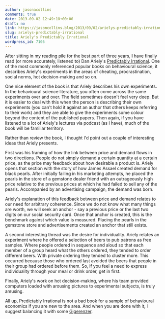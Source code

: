 ```yaml
---
author: jasonacollins
comments: true
date: 2013-09-02 12:49:18+00:00
draft: no
link: https://jasoncollins.blog/2013/09/02/arielys-predictably-irrational/
slug: arielys-predictably-irrational
title: Ariely's Predictably Irrational
wordpress_id: 7105
---
```


After sitting in my reading pile for the best part of three years, I have finally read (or more accurately, listened to) Dan Ariely's [Predictably Irrational](http://www.amazon.com/gp/product/0061353248/ref=as_li_ss_tl?ie=UTF8&camp=1789&creative=390957&creativeASIN=0061353248&linkCode=as2&tag=evolvieconom-20). One of the most commonly referenced popular books on behavioural science, it describes Ariely's experiments in the areas of cheating, procrastination, social norms, hot decision-making and so on.

One nice element of the book is that Ariely describes his own experiments. In the behavioural science literature, you often come across the same experiments over and over. The field sometimes doesn't feel very deep. But it is easier to deal with this when the person is describing their own experiments (you can't hold it against an author that others keeps referring to their work) and they are able to give the experiments some colour beyond the content of the published papers. Then again, if you have listened to a lot of Ariely's lectures via podcast (as I have), much of the book will be familiar territory.

Rather than review the book, I thought I'd point out a couple of interesting ideas that Ariely presents.

First was his framing of how the link between price and demand flows in two directions. People do not simply demand a certain quantity at a certain price, as the price may feedback about how desirable a product is. Ariely opens that section with the story of how James Assael created demand for black pearls. After initially failing in his marketing attempts, he placed the pearls in the store of a gemstone dealer friend with an outrageously high price relative to the previous prices at which he had failed to sell any of the pearls. Accompanied by an advertising campaign, the demand was born.

Ariely's explanation of this feedback between price and demand relates to our need for arbitrary coherence. Since we do not know what many things are worth, we will seek an anchor - say a previous price or the last two digits on our social security card. Once that anchor is created, this is the benchmark against which value is measured. Placing the pearls in the gemstone store and advertisements created an anchor that still exists.

A second interesting thread was the desire for individuality. Ariely relates an experiment where he offered a selection of beers to pub patrons as free samples. Where people ordered in sequence and aloud so that each member of a group heard what the others ordered, they tended to order different beers. With private ordering they tended to cluster more. This occurred because those who ordered last avoided the beers that people in their group had ordered before them. So, if you feel a need to express individuality through your meal or drink order, get in first.

Finally, Ariely's work on hot decision-making, where his team provided computers loaded with arousing pictures to experimental subjects, is truly amusing.

All up, Predictably Irrational is not a bad book for a sample of behavioural economics if you are new to the area. And when you are done with it, I suggest balancing it with some [Gigerenzer](http://www.amazon.com/gp/product/B000U8R31Q/ref=as_li_ss_tl?ie=UTF8&camp=1789&creative=390957&creativeASIN=B000U8R31Q&linkCode=as2&tag=evolvieconom-20).

